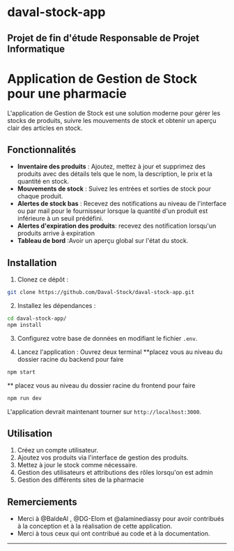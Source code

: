 # daval-stock-app
Projet de fin d'étude Responsable de Projet Informatique
---

# Application de Gestion de Stock pour une pharmacie

L'application de Gestion de Stock est une solution moderne pour gérer les stocks de produits, suivre les mouvements de stock et obtenir un aperçu clair des articles en stock.

## Fonctionnalités

- **Inventaire des produits** : Ajoutez, mettez à jour et supprimez des produits avec des détails tels que le nom, la description, le prix et la quantité en stock.
- **Mouvements de stock** : Suivez les entrées et sorties de stock pour chaque produit.
- **Alertes de stock bas** : Recevez des notifications au niveau de l'interface ou par mail pour le fournisseur
     lorsque la quantité d'un produit est inférieure à un seuil prédéfini.
- **Alertes d'expiration des produits**: recevez des notification lorsqu'un produits arrive à expiration
- **Tableau de bord** :Avoir un aperçu global sur l'état du stock.

## Installation

1. Clonez ce dépôt :
```bash
git clone https://github.com/Daval-Stock/daval-stock-app.git
```

2. Installez les dépendances :
```bash
cd daval-stock-app/
npm install
```

3. Configurez votre base de données en modifiant le fichier `.env`.

4. Lancez l'application :
  Ouvrez deux terminal
    **placez vous au niveau du dossier racine du backend pour faire  
```bash
npm start
```
   ** placez vous au niveau du dossier racine du frontend pour faire  
```bash
npm run dev
```

L'application devrait maintenant tourner sur `http://localhost:3000`.

## Utilisation

1. Créez un compte utilisateur.
2. Ajoutez vos produits via l'interface de gestion des produits.
3. Mettez à jour le stock comme nécessaire.
4. Gestion des utilisateurs et attributions des rôles lorsqu'on est admin
5. Gestion des différents sites de la pharmacie

## Remerciements

- Merci à @BaldeAl , @DG-Elom et @alaminediassy pour avoir contribués à la conception et à la réalisation de cette application.
- Merci à tous ceux qui ont contribué au code et à la documentation.

---

